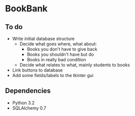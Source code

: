 BookBank
========

## To do
- Write initial database structure
  - Decide what goes where, what about:
    - Books you don't have to give back
    - Books you shouldn't have but do
    - Books in really bad condition
  - Decide what relates to what, mainly students to books
- Link buttons to database
- Add some fields/labels to the tkinter gui

## Dependencies
- Python 3.2
- SQLAlchemy 0.7
